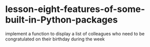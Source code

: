 # lesson-eight-features-of-some-built-in-Python-packages
 implement a function to display a list of colleagues who need to be congratulated on their birthday during the week
